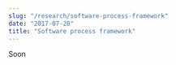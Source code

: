 ```yaml
---
slug: "/research/software-process-framework"
date: "2017-07-20"
title: "Software process framework"
---
```


Soon
